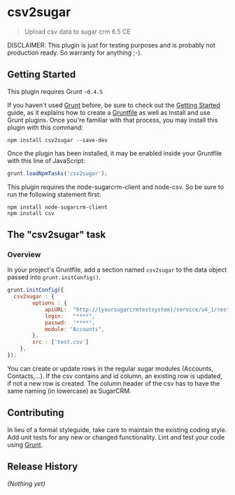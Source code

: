 # csv2sugar

> Upload csv data to sugar crm 6.5 CE

DISCLAIMER: This plugin is just for testing purposes and is probably not production ready. So warranty for anything ;-).

## Getting Started
This plugin requires Grunt `~0.4.5`

If you haven't used [Grunt](http://gruntjs.com/) before, be sure to check out the [Getting Started](http://gruntjs.com/getting-started) guide, as it explains how to create a [Gruntfile](http://gruntjs.com/sample-gruntfile) as well as install and use Grunt plugins. Once you're familiar with that process, you may install this plugin with this command:

```shell
npm install csv2sugar --save-dev
```

Once the plugin has been installed, it may be enabled inside your Gruntfile with this line of JavaScript:

```js
grunt.loadNpmTasks('csv2sugar');
```

This plugin requires the node-sugarcrm-client and node-csv. So be sure to run the following statement first:

```shell
npm install node-sugarcrm-client
npm install csv
```



## The "csv2sugar" task

### Overview
In your project's Gruntfile, add a section named `csv2sugar` to the data object passed into `grunt.initConfig()`.

```js
grunt.initConfig({
  csv2sugar : {
		options : {
			apiURL:  "http://{yoursugarcrmtestsystem}/service/v4_1/rest.php",
			login:   "****",
			passwd:  "****",
			module: "Accounts",
		},
		src : ['test.csv']
	},
});
```

You can create or update rows in the regular sugar modules (Accounts, Contacts,...).
If the csv contains and id column, an existing row is updated, if not a new row is created.
The column header of the csv has to have the same naming (in lowercase) as SugarCRM.


## Contributing
In lieu of a formal styleguide, take care to maintain the existing coding style. Add unit tests for any new or changed functionality. Lint and test your code using [Grunt](http://gruntjs.com/).

## Release History
_(Nothing yet)_
